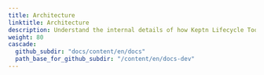```yaml
---
title: Architecture
linktitle: Architecture
description: Understand the internal details of how Keptn Lifecycle Toolkit works
weight: 80
cascade:
  github_subdir: "docs/content/en/docs"
  path_base_for_github_subdir: "/content/en/docs-dev"
---
```


